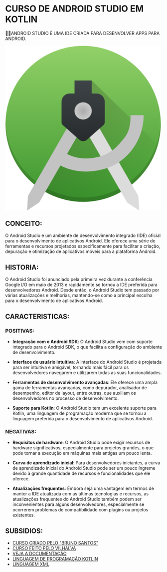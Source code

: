 # CURSO DE ANDROID STUDIO EM KOTLIN
👨‍⚖️ANDROID STUDIO É UMA IDE CRIADA PARA DESENVOLVER APPS PARA ANDROID.

<img src="FOTO_KTR.png" align="center" width="500"> <br>

## CONCEITO:
O Android Studio é um ambiente de desenvolvimento integrado (IDE) oficial para o desenvolvimento de aplicativos Android. Ele oferece uma série de ferramentas e recursos projetados especificamente para facilitar a criação, depuração e otimização de aplicativos móveis para a plataforma Android.

## HISTORIA:
O Android Studio foi anunciado pela primeira vez durante a conferência Google I/O em maio de 2013 e rapidamente se tornou a IDE preferida para desenvolvedores Android. Desde então, o Android Studio tem passado por várias atualizações e melhorias, mantendo-se como a principal escolha para o desenvolvimento de aplicativos Android.

## CARACTERISTICAS: 
### POSITIVAS:
- **Integração com o Android SDK**: O Android Studio vem com suporte integrado para o Android SDK, o que facilita a configuração do ambiente de desenvolvimento.
  
- **Interface de usuário intuitiva**: A interface do Android Studio é projetada para ser intuitiva e amigável, tornando mais fácil para os desenvolvedores navegarem e utilizarem todas as suas funcionalidades.
  
- **Ferramentas de desenvolvimento avançadas**: Ele oferece uma ampla gama de ferramentas avançadas, como depurador, analisador de desempenho, editor de layout, entre outras, que auxiliam os desenvolvedores no processo de desenvolvimento.

- **Suporte para Kotlin**: O Android Studio tem um excelente suporte para Kotlin, uma linguagem de programação moderna que se tornou a linguagem preferida para o desenvolvimento de aplicativos Android.

### NEGATIVAS:
- **Requisitos de hardware**: O Android Studio pode exigir recursos de hardware significativos, especialmente para projetos grandes, o que pode tornar a execução em máquinas mais antigas um pouco lenta.

- **Curva de aprendizado inicial**: Para desenvolvedores iniciantes, a curva de aprendizado inicial do Android Studio pode ser um pouco íngreme devido à grande quantidade de recursos e funcionalidades que ele oferece.

- **Atualizações frequentes**: Embora seja uma vantagem em termos de manter a IDE atualizada com as últimas tecnologias e recursos, as atualizações frequentes do Android Studio também podem ser inconvenientes para alguns desenvolvedores, especialmente se ocorrerem problemas de compatibilidade com plugins ou projetos existentes.

## SUBSIDIOS:
- [CURSO CRIADO PELO "BRUNO SANTOS"](https://youtube.com/playlist?list=PL50rZONmv8ZRsWj0L3rvSicPSEJl6sQ40&si=kGh_P6Dsh_3J2mJf)
- [CURSO FEITO PELO VILHALVA](https://github.com/VILHALVA)
- [VEJA A DOCUMENTAÇÃO](https://developer.android.com/docs?hl=pt-br)
- [LINGUAGEM DE PROGRAMAÇÃO KOTLIN](https://github.com/VILHALVA/CURSO-DE-KOTLIN) 
- [LINGUAGEM XML](https://github.com/VILHALVA/CURSO-DE-XML)
